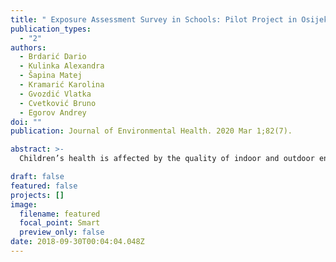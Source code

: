 ```yaml
---
title: " Exposure Assessment Survey in Schools: Pilot Project in Osijek, Croatia "
publication_types:
  - "2"
authors:
  - Brdarić Dario
  - Kulinka Alexandra
  - Šapina Matej
  - Kramarić Karolina
  - Gvozdić Vlatka
  - Cvetković Bruno
  - Egorov Andrey
doi: ""
publication: Journal of Environmental Health. 2020 Mar 1;82(7).

abstract: >-
  Children’s health is affected by the quality of indoor and outdoor environments. In order to prevent environmentally mediated diseases among children, the Member States of the World Health Organization (WHO) European Region adopted the Parma Declaration on Environment and Health in 2010, which includes commitments to provide children with access to safe water and sanitation, improve indoor air quality in children’s facilities, and make schools tobacco- and smoke-free places. To measure progress towards these goals, WHO facilitated the development of a survey toolkit for national surveys. In preparation for a national school survey in Croatia, this toolkit was pilot tested in two high schools in the city of Osijek, Croatia, in spring 2012. The main problems detected in the survey were: 1) high prevalence of smoking, with 34% of pupils smoking inside or outside school during school hours; 2) poor ventilation, with pupils spending over 30% of their school time in classrooms with carbon dioxide concentrations exceeding 1,000 ppm; and 3) the presence of dampness in school premises. Sanitation facilities were generally satisfactory. Concentrations of formaldehyde, nitrogen dioxide, and benzene in classrooms were generally low. Smoking, poor ventilation, and dampness were the environmental risk factors identified in this survey in the two schools.

draft: false
featured: false
projects: []
image:
  filename: featured
  focal_point: Smart
  preview_only: false
date: 2018-09-30T00:04:04.048Z
---
```

